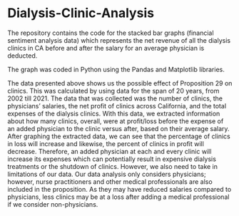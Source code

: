 # Dialysis-Clinic-Analysis

The repository contains the code for the stacked bar graphs (financial sentiment analysis data) which represents the net revenue of all the dialysis clinics in CA before and after the salary for an average physician is deducted. 

The graph was coded in Python using the Pandas and Matplotlib libraries. 

The data presented above shows us the possible effect of Proposition 29 on clinics. This was calculated by using data for the span of 20 years, from 2002 till 2021. The data that was collected was the number of clinics, the physicians’ salaries, the net profit of clinics across California, and the total expenses of the dialysis clinics. With this data, we extracted information about how many clinics, overall, were at profit/loss before the expense of an added physician to the clinic versus after, based on their average salary. After graphing the extracted data, we can see that the percentage of clinics in loss will increase and likewise, the percent of clinics in profit will decrease. Therefore, an added physician at each and every clinic will increase its expenses which can potentially result in expensive dialysis treatments or the shutdown of clinics. However, we also need to take in limitations of our data. Our data analysis only considers physicians; however, nurse practitioners and other medical professionals are also included in the proposition. As they may have reduced salaries compared to physicians, less clinics may be at a loss after adding a medical professional if we consider non-physicians. 

